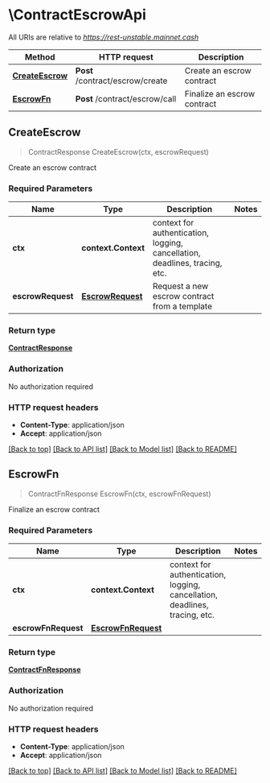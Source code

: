 # \ContractEscrowApi

All URIs are relative to *https://rest-unstable.mainnet.cash*

Method | HTTP request | Description
------------- | ------------- | -------------
[**CreateEscrow**](ContractEscrowApi.md#CreateEscrow) | **Post** /contract/escrow/create | Create an escrow contract
[**EscrowFn**](ContractEscrowApi.md#EscrowFn) | **Post** /contract/escrow/call | Finalize an escrow contract



## CreateEscrow

> ContractResponse CreateEscrow(ctx, escrowRequest)

Create an escrow contract

### Required Parameters


Name | Type | Description  | Notes
------------- | ------------- | ------------- | -------------
**ctx** | **context.Context** | context for authentication, logging, cancellation, deadlines, tracing, etc.
**escrowRequest** | [**EscrowRequest**](EscrowRequest.md)| Request a new escrow contract from a template | 

### Return type

[**ContractResponse**](ContractResponse.md)

### Authorization

No authorization required

### HTTP request headers

- **Content-Type**: application/json
- **Accept**: application/json

[[Back to top]](#) [[Back to API list]](../README.md#documentation-for-api-endpoints)
[[Back to Model list]](../README.md#documentation-for-models)
[[Back to README]](../README.md)


## EscrowFn

> ContractFnResponse EscrowFn(ctx, escrowFnRequest)

Finalize an escrow contract

### Required Parameters


Name | Type | Description  | Notes
------------- | ------------- | ------------- | -------------
**ctx** | **context.Context** | context for authentication, logging, cancellation, deadlines, tracing, etc.
**escrowFnRequest** | [**EscrowFnRequest**](EscrowFnRequest.md)|  | 

### Return type

[**ContractFnResponse**](ContractFnResponse.md)

### Authorization

No authorization required

### HTTP request headers

- **Content-Type**: application/json
- **Accept**: application/json

[[Back to top]](#) [[Back to API list]](../README.md#documentation-for-api-endpoints)
[[Back to Model list]](../README.md#documentation-for-models)
[[Back to README]](../README.md)

